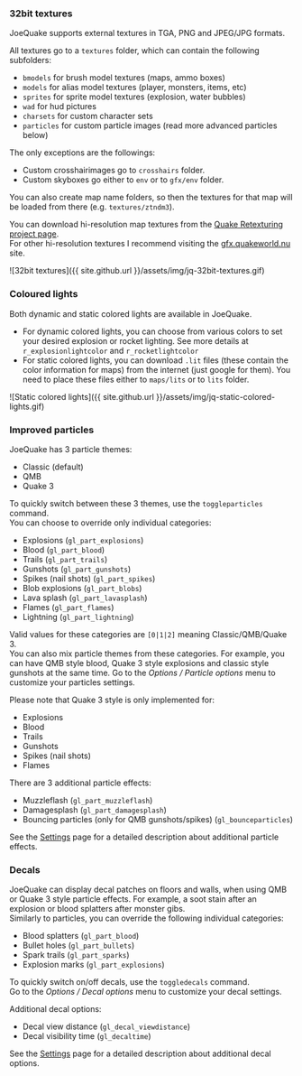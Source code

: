 ### 32bit textures

JoeQuake supports external textures in TGA, PNG and JPEG/JPG formats.

All textures go to a `textures` folder, which can contain the following subfolders:

* `bmodels` for brush model textures (maps, ammo boxes)
* `models` for alias model textures (player, monsters, items, etc)
* `sprites` for sprite model textures (explosion, water bubbles)
* `wad` for hud pictures
* `charsets` for custom character sets
* `particles` for custom particle images (read more advanced particles below)

The only exceptions are the followings:

* Custom crosshairimages go to `crosshairs` folder.
* Custom skyboxes go either to `env` or to `gfx/env` folder.

You can also create map name folders, so then the textures for that map will
be loaded from there (e.g. `textures/ztndm3`).

You can download hi-resolution map textures from the [Quake Retexturing project page](https://qrp.quakeone.com/downloads/).  
For other hi-resolution textures I recommend visiting the [gfx.quakeworld.nu](https://gfx.quakeworld.nu/) site.

![32bit textures]({{ site.github.url }}/assets/img/jq-32bit-textures.gif)

### Coloured lights

Both dynamic and static colored lights are available in JoeQuake.
* For dynamic colored lights, you can choose from various colors to set your
desired explosion or rocket lighting. See more details at 
`r_explosionlightcolor` and `r_rocketlightcolor`
* For static colored lights, you can download `.lit` files (these contain the color information for maps) from the internet (just google for them). You need to place these files either to `maps/lits` or to `lits` folder.

![Static colored lights]({{ site.github.url }}/assets/img/jq-static-colored-lights.gif)

### Improved particles

JoeQuake has 3 particle themes:
- Classic (default)
- QMB
- Quake 3

To quickly switch between these 3 themes, use the `toggleparticles` command.  
You can choose to override only individual categories:
- Explosions (`gl_part_explosions`)
- Blood (`gl_part_blood`)
- Trails (`gl_part_trails`)
- Gunshots (`gl_part_gunshots`)
- Spikes (nail shots) (`gl_part_spikes`)
- Blob explosions (`gl_part_blobs`)
- Lava splash (`gl_part_lavasplash`)
- Flames (`gl_part_flames`)
- Lightning (`gl_part_lightning`)

Valid values for these categories are `[0|1|2]` meaning Classic/QMB/Quake 3.  
You can also mix particle themes from these categories.
For example, you can have QMB style blood, Quake 3 style explosions and classic style gunshots at the same time. Go to the *Options / Particle options* menu to customize your particles settings.

Please note that Quake 3 style is only implemented for:
- Explosions
- Blood
- Trails
- Gunshots
- Spikes (nail shots)
- Flames

There are 3 additional particle effects:
- Muzzleflash (`gl_part_muzzleflash`)
- Damagesplash (`gl_part_damagesplash`)
- Bouncing particles (only for QMB gunshots/spikes) (`gl_bounceparticles`)

See the [Settings](/cvars-commands) page for a detailed description about additional particle effects.

### Decals

JoeQuake can display decal patches on floors and walls, when using QMB or Quake 3 style particle effects. For example, a soot stain after an explosion or blood splatters after monster gibs.  
Similarly to particles, you can override the following individual categories:
- Blood splatters (`gl_part_blood`)
- Bullet holes (`gl_part_bullets`)
- Spark trails (`gl_part_sparks`)
- Explosion marks (`gl_part_explosions`)

To quickly switch on/off decals, use the `toggledecals` command.  
Go to the *Options / Decal options* menu to customize your decal settings.

Additional decal options:
- Decal view distance (`gl_decal_viewdistance`)
- Decal visibility time (`gl_decaltime`)

See the [Settings](/cvars-commands) page for a detailed description about additional decal options.